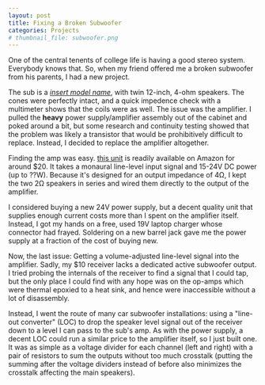 ```yaml
---
layout: post
title: Fixing a Broken Subwoofer
categories: Projects
# thumbnail_file: subwoofer.png
---
```


One of the central tenents of college life is having a good stereo system. Everybody knows that. So, when my friend offered me a broken subwoofer from his parents, I had a new project.

<!-- Correct specs below -->
The sub is a [*insert model name*](), with twin 12-inch, 4-ohm speakers. The cones were perfectly intact, and a quick impedence check with a multimeter shows that the coils were as well. The issue was the amplifier. I pulled the **heavy** power supply/amplifier assembly out of the cabinet and poked around a bit, but some research and continuity testing showed that the problem was likely a transistor that would be prohibitively difficult to replace. Instead, I decided to replace the amplifier altogether. 

<!-- 
TODO:
- Add link to amp circuit
- Correct price for amp
- Get correct voltage range for amp circuit
- Get correct power draw for amp
 -->
Finding the amp was easy. [this unit]() is readily available on Amazon for around $20. It takes a monaural line-level input signal and 15-24V DC power (up to ??W). Because it's designed for an output impedance of 4&Omega;, I kept the two 2&Omega; speakers in series and wired them directly to the output of the amplifier.

I considered buying a new 24V power supply, but a decent quality unit that supplies enough current costs more than I spent on the amplifier itself. Instead, I got my hands on a free, used 19V laptop charger whose connector had frayed. Soldering on a new barrel jack gave me the power supply at a fraction of the cost of buying new. 

Now, the last issue: Getting a volume-adjusted line-level signal into the amplifier. Sadly, my $10 receiver lacks a dedicated active subwoofer output. I tried probing the internals of the receiver to find a signal that I could tap, but the only place I could find with any hope was on the op-amps which were thermal epoxied to a heat sink, and hence were inaccessible without a lot of disassembly.

Instead, I went the route of many car subwoofer installations: using a "line-out converter" (LOC) to drop the speaker level signal out of the receiver down to a level I can pass to the sub's amp. As with the power supply, a decent LOC could run a similar price to the amplifier itself, so I just built one. It was as simple as a voltage divider for each channel (left and right) with a pair of resistors to sum the outputs without too much crosstalk (putting the summing after the voltage dividers instead of before also minimizes the crosstalk affecting the main speakers). 